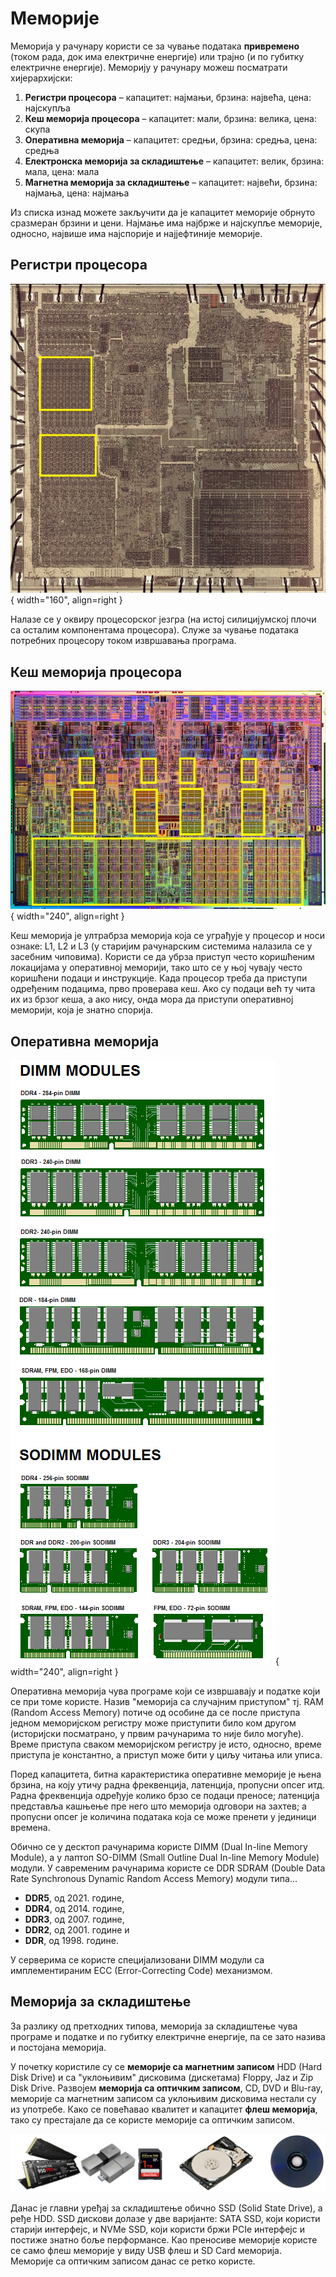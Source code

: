 # Меморије

Меморија у рачунару користи се за чување података **привремено** (током рада,
док има електричне енергије) или трајно (и по губитку електричне енергије).
Меморију у рачунару можеш посматрати хијерархијски:

1. **Регистри процесора** – капацитет: најмањи, брзина: највећа, цена:
најскупља
2. **Кеш меморија процесора** – капацитет: мали, брзина: велика, цена: скупа
3. **Оперативна меморија** – капацитет: средњи, брзина: средња, цена: средња
4. **Електронска меморија за складиштење** – капацитет: велик, брзина: мала,
цена: мала
5. **Магнетна меморија за складиштење** – капацитет: највећи, брзина: најмања,
цена: најмања

Из списка изнад можете закључити да је капацитет меморије обрнуто сразмеран
брзини и цени. Најмање има најбрже и најскупље меморије, односно, највише има
најспорије и најјефтиније меморије.

## Регистри процесора

![Регистарска меморија процесора i8086](./images/registers.jpg){ width="160", align=right }

Налазе се у оквиру процесорског језгра (на истој силицијумској плочи са осталим
компонентама процесора). Служе за чување података потребних процесору током
извршавања програма.

## Кеш меморија процесора

![L1, L2 и L3 кеш меморија процесора](./images/cache.jpg){ width="240", align=right }

Кеш меморија је ултрабрза меморија која се уграђује у процесор и носи ознаке:
L1, L2 и L3 (у старијим рачунарским системима налазила се у засебним чиповима).
Користи се да убрза приступ често коришћеним локацијама у оперативној меморији,
тако што се у њој чувају често коришћени подаци и инструкције. Када процесор
треба да приступи одређеним подацима, прво проверава кеш. Ако су подаци већ ту
чита их из брзог кеша, а ако нису, онда мора да приступи оперативној меморији,
која је знатно спорија.

## Оперативна меморија

![Меморијски модули](./images/dimm.gif){ width="240", align=right }

Оперативна меморија чува програме који се извршавају и податке који се при томе
користе. Назив "меморија са случајним приступом" тј. RAM (Random Access Memory)
потиче од особине да се после приступа једном меморијском регистру може
приступити било ком другом (историјски посматрано, у првим рачунарима то није
било могуће). Време приступа сваком меморијском регистру је исто, односно,
време приступа је константно, а приступ може бити у циљу читања или уписа.

Поред капацитета, битна карактеристика оперативне меморије је њена брзина, на
коју утичу радна фреквенција, латенција, пропусни опсег итд. Радна фреквенција
одређује колико брзо се подаци преносе; латенција представља кашњење пре него
што меморија одговори на захтев; а пропусни опсег је количина података која се
може пренети у јединици времена.

Обично се у десктоп рачунарима користе DIMM (Dual In-line Memory Module), а у
лаптоп SO-DIMM (Small Outline Dual In-line Memory Module) модули. У савременим
рачунарима користе се DDR SDRAM (Double Data Rate Synchronous Dynamic Random
Access Memory) модули типа...

* **DDR5**, од 2021. године,
* **DDR4**, од 2014. године,
* **DDR3**, од 2007. године,
* **DDR2**, од 2001. године и
* **DDR**, од 1998. године.

У серверима се користе специјализовани DIMM модули са имплементираним ECC
(Error-Correcting Code) механизмом.

## Меморија за складиштење

За разлику од претходних типова, меморија за складиштење чува програме и
податке и по губитку електричне енергије, па се зато назива и постојана
меморија.

У почетку користиле су се **меморије са магнетним записом** HDD (Hard Disk
Drive) и са "уклоњивим" дисковима (дискетама) Floppy, Jaz и Zip Disk Drive.
Развојем **меморија са оптичким записом**, CD, DVD и Blu-ray, меморије са
магнетним записом са уклоњивим дисковима нестали су из употребе. Како се
повећавао квалитет и капацитет **флеш меморија**, тако су престајале да се
користе меморије са оптичким записом.

![Меморије за складиштење](./images/storage.jpg)

Данас је главни уређај за складиштење обично SSD (Solid State Drive), а ређе
HDD. SSD дискови долазе у две варијанте: SATA SSD, који користи старији
интерфејс, и NVMe SSD, који користи бржи PCIe интерфејс и постиже знатно боље
перформансе. Као преносиве меморије користе се само флеш меморије у виду USB
флеш и SD Card меморија. Меморије са оптичким записом данас се ретко користе.
